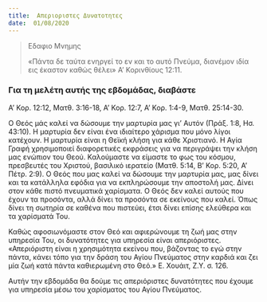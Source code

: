 ```yaml
---
title:  Απεριοριστες Δυνατοτητες
date:  01/08/2020
---
```


> <p>Εδαφιο Μνημης</p>
>  «Πάντα δε ταύτα ενηργεί το εν και το αυτό Πνεύμα, διανέμον ιδία εις έκαστον καθώς θέλει» Α’ Κορινθίους 12:11.

### Για τη μελέτη αυτής της εβδομάδας, διαβάστε
Α’ Κορ. 12:12, Ματθ. 3:16-18, Α’ Κορ. 12:7, Α’ Κορ. 1:4-9, Ματθ. 25:14-30.

Ο Θεός μάς καλεί να δώσουμε την μαρτυρία μας γι’ Αυτόν (Πράξ. 1:8, Ησ. 43:10). Η μαρτυρία δεν είναι ένα ιδιαίτερο χάρισμα που μόνο λίγοι κατέχουν. Η μαρτυρία είναι η Θεϊκή κλήση για κάθε Χριστιανό. Η Αγία Γραφή χρησιμοποιεί διαφορετικές εκφράσεις για να περιγράψει την κλήση μας ενώπιον του Θεού. Καλούμαστε να είμαστε το φως του κόσμου, πρεσβευτές του Χριστού, βασιλικό ιερατείο (Ματθ. 5:14, Β’ Κορ. 5:20, Α’ Πέτρ. 2:9). Ο Θεός που μας καλεί να δώσουμε την μαρτυρία μας, μας δίνει και τα κατάλληλα εφόδια για να εκπληρώσουμε την αποστολή μας. Δίνει στον κάθε πιστό πνευματικά χαρίσματα. Ο Θεός δεν καλεί αυτούς που έχουν τα προσόντα, αλλά δίνει τα προσόντα σε εκείνους που καλεί. Όπως δίνει τη σωτηρία σε καθένα που πιστεύει, έτσι δίνει επίσης ελεύθερα και τα χαρίσματά Του.

Καθώς αφοσιωνόμαστε στον Θεό και αφιερώνουμε τη ζωή μας στην υπηρεσία Του, οι δυνατότητες για υπηρεσία είναι απεριόριστες. «Απεριόριστη είναι η χρησιμότητα εκείνου που, βάζοντας το εγώ στην πάντα, κάνει τόπο για την δράση του Αγίου Πνεύματος στην καρδιά και ζει μία ζωή κατά πάντα καθιερωμένη στο Θεό.» Ε. Χουάιτ, Ζ.Υ. σ. 126.

Αυτήν την εβδομάδα θα δούμε τις απεριόριστες δυνατότητες που έχουμε για υπηρεσία μέσω του χαρίσματος του Αγίου Πνεύματος.